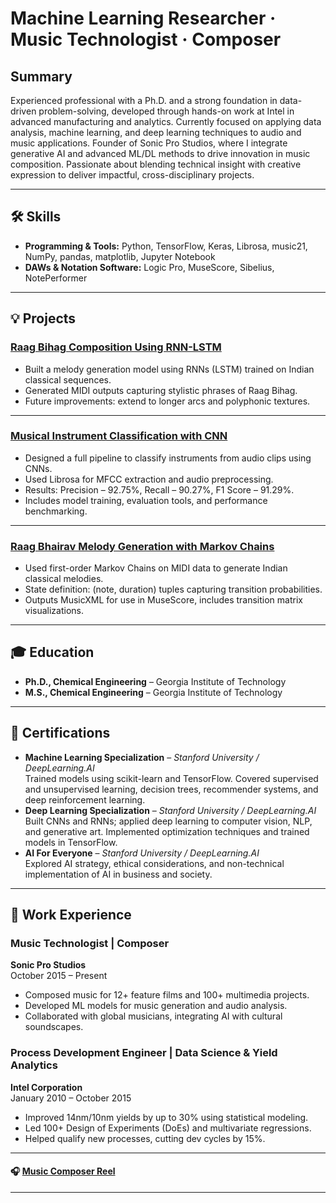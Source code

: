 # Machine Learning Researcher · Music Technologist · Composer

## Summary
Experienced professional with a Ph.D. and a strong foundation in data-driven problem-solving, developed through hands-on work at Intel in advanced manufacturing and analytics. Currently focused on applying data analysis, machine learning, and deep learning techniques to audio and music applications. Founder of Sonic Pro Studios, where I integrate generative AI and advanced ML/DL methods to drive innovation in music composition. Passionate about blending technical insight with creative expression to deliver impactful, cross-disciplinary projects.

---

## 🛠️ Skills
- **Programming & Tools:** Python, TensorFlow, Keras, Librosa, music21, NumPy, pandas, matplotlib, Jupyter Notebook
- **DAWs & Notation Software:** Logic Pro, MuseScore, Sibelius, NotePerformer

---

## 💡 Projects

### [Raag Bihag Composition Using RNN-LSTM](https://github.com/balubm/Raag-Bihag-composition-by-RNN-LSTM)
- Built a melody generation model using RNNs (LSTM) trained on Indian classical sequences.
- Generated MIDI outputs capturing stylistic phrases of Raag Bihag.
- Future improvements: extend to longer arcs and polyphonic textures.

---

### [Musical Instrument Classification with CNN](https://github.com/balubm/Music-Instrument-Classification_CNN)
- Designed a full pipeline to classify instruments from audio clips using CNNs.
- Used Librosa for MFCC extraction and audio preprocessing.
- Results: Precision – 92.75%, Recall – 90.27%, F1 Score – 91.29%.
- Includes model training, evaluation tools, and performance benchmarking.

---

### [Raag Bhairav Melody Generation with Markov Chains](https://github.com/balubm/Raag-Bhairav-composition-by-GEN-AI_Markov-Chain)
- Used first-order Markov Chains on MIDI data to generate Indian classical melodies.
- State definition: (note, duration) tuples capturing transition probabilities.
- Outputs MusicXML for use in MuseScore, includes transition matrix visualizations.

---

## 🎓 Education
- **Ph.D., Chemical Engineering** – Georgia Institute of Technology  
- **M.S., Chemical Engineering** – Georgia Institute of Technology

---

## 📜 Certifications
- **Machine Learning Specialization** – *Stanford University / DeepLearning.AI*  
  Trained models using scikit-learn and TensorFlow. Covered supervised and unsupervised learning, decision trees, recommender systems, and deep reinforcement learning.
- **Deep Learning Specialization** – *Stanford University / DeepLearning.AI*  
  Built CNNs and RNNs; applied deep learning to computer vision, NLP, and generative art. Implemented optimization techniques and trained models in TensorFlow.
- **AI For Everyone** – *Stanford University / DeepLearning.AI*  
  Explored AI strategy, ethical considerations, and non-technical implementation of AI in business and society.

---

## 💼 Work Experience
### Music Technologist | Composer  
**Sonic Pro Studios**  
October 2015 – Present 
- Composed music for 12+ feature films and 100+ multimedia projects.
- Developed ML models for music generation and audio analysis.
- Collaborated with global musicians, integrating AI with cultural soundscapes.

### Process Development Engineer | Data Science & Yield Analytics  
**Intel Corporation**  
January 2010 – October 2015
- Improved 14nm/10nm yields by up to 30% using statistical modeling.
- Led 100+ Design of Experiments (DoEs) and multivariate regressions.
- Helped qualify new processes, cutting dev cycles by 15%.

---

#### 🎧 [Music Composer Reel](https://play.reelcrafter.com/BOtkvkkMQc2Bi-ONyx15uQ)

---
